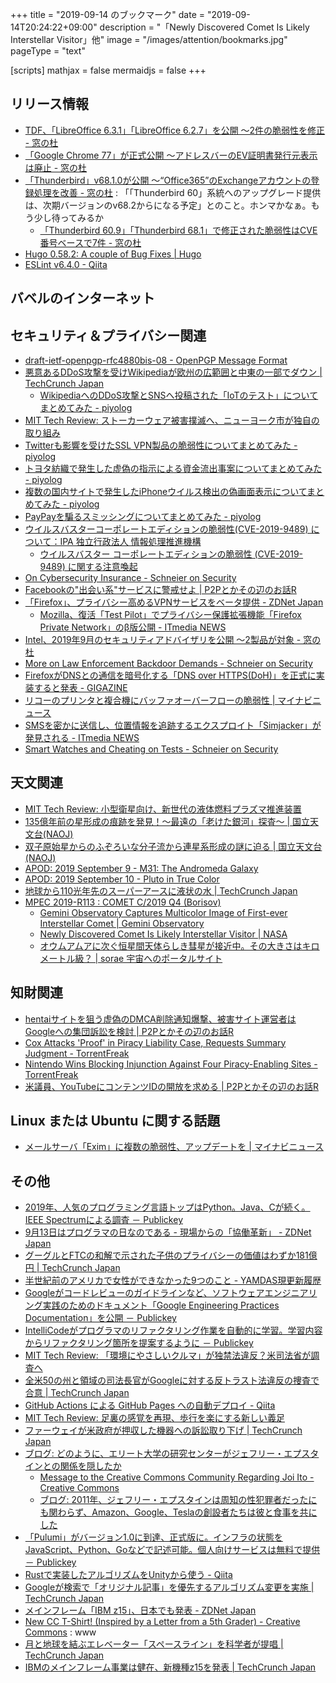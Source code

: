 +++
title = "2019-09-14 のブックマーク"
date =  "2019-09-14T20:24:22+09:00"
description = "「Newly Discovered Comet Is Likely Interstellar Visitor」他"
image = "/images/attention/bookmarks.jpg"
pageType = "text"

[scripts]
  mathjax = false
  mermaidjs = false
+++

## リリース情報

- [TDF、「LibreOffice 6.3.1」「LibreOffice 6.2.7」を公開 ～2件の脆弱性を修正 - 窓の杜](https://forest.watch.impress.co.jp/docs/news/1206027.html)
- [「Google Chrome 77」が正式公開 ～アドレスバーのEV証明書発行元表示は廃止 - 窓の杜](https://forest.watch.impress.co.jp/docs/news/1206272.html)
- [「Thunderbird」v68.1.0が公開 ～“Office365”のExchangeアカウントの登録処理を改善 - 窓の杜](https://forest.watch.impress.co.jp/docs/news/1206860.html) : 「「Thunderbird 60」系統へのアップグレード提供は、次期バージョンのv68.2からになる予定」とのこと。ホンマかなぁ。もう少し待ってみるか
    - [「Thunderbird 60.9」「Thunderbird 68.1」で修正された脆弱性はCVE番号ベースで7件 - 窓の杜](https://forest.watch.impress.co.jp/docs/news/1207871.html)
- [Hugo 0.58.2: A couple of Bug Fixes | Hugo](https://gohugo.io/news/0.58.2-relnotes/)
- [ESLint v6.4.0 - Qiita](https://qiita.com/mysticatea/items/4164b162fb37dcc443a1)

## バベルのインターネット


## セキュリティ＆プライバシー関連

- [draft-ietf-openpgp-rfc4880bis-08 - OpenPGP Message Format](https://tools.ietf.org/html/draft-ietf-openpgp-rfc4880bis-08)
- [悪意あるDDoS攻撃を受けWikipediaが欧州の広範囲と中東の一部でダウン  |  TechCrunch Japan](https://techcrunch.com/2019/09/07/wikipedia-blames-malicious-ddos-attack-after-site-goes-down-across-europe-middle-east/)
    - [WikipediaへのDDoS攻撃とSNSへ投稿された「IoTのテスト」についてまとめてみた - piyolog](https://piyolog.hatenadiary.jp/entry/2019/09/13/073000)
- [MIT Tech Review: ストーカーウェア被害撲滅へ、ニューヨーク市が独自の取り組み](https://www.technologyreview.jp/s/158104/nyc-has-hired-hackers-to-hit-back-at-stalkerware/)
- [Twitterも影響を受けたSSL VPN製品の脆弱性についてまとめてみた - piyolog](https://piyolog.hatenadiary.jp/entry/2019/09/09/070000)
- [トヨタ紡織で発生した虚偽の指示による資金流出事案についてまとめてみた - piyolog](https://piyolog.hatenadiary.jp/entry/2019/09/07/072048)
- [複数の国内サイトで発生したiPhoneウイルス検出の偽画面表示についてまとめてみた - piyolog](https://piyolog.hatenadiary.jp/entry/2019/09/09/073000)
- [PayPayを騙るスミッシングについてまとめてみた - piyolog](https://piyolog.hatenadiary.jp/entry/2019/09/10/070146)
- [ウイルスバスターコーポレートエディションの脆弱性(CVE-2019-9489) について：IPA 独立行政法人 情報処理推進機構](https://www.ipa.go.jp/security/ciadr/vul/alert20190910.html)
    - [ウイルスバスター コーポレートエディションの脆弱性 (CVE-2019-9489) に関する注意喚起](https://www.jpcert.or.jp/at/2019/at190034.html)
- [On Cybersecurity Insurance - Schneier on Security](https://www.schneier.com/blog/archives/2019/09/on_cybersecurit.html)
- [Facebookの"出会い系"サービスに警戒せよ | P2Pとかその辺のお話R](https://p2ptk.org/privacy/2778)
- [「Firefox」、プライバシー高めるVPNサービスをベータ提供 - ZDNet Japan](https://japan.zdnet.com/article/35142494/)
	- [Mozilla、復活「Test Pilot」でプライバシー保護拡張機能「Firefox Private Network」のβ版公開 - ITmedia NEWS](https://www.itmedia.co.jp/news/articles/1909/11/news083.html)
- [Intel、2019年9月のセキュリティアドバイザリを公開 ～2製品が対象 - 窓の杜](https://forest.watch.impress.co.jp/docs/news/1206561.html)
- [More on Law Enforcement Backdoor Demands - Schneier on Security](https://www.schneier.com/blog/archives/2019/09/more_on_law_enf.html)
- [FirefoxがDNSとの通信を暗号化する「DNS over HTTPS(DoH)」を正式に実装すると発表 - GIGAZINE](https://gigazine.net/news/20190910-mozilla-firefox-dns-over-https/)
- [リコーのプリンタと複合機にバッファオーバーフローの脆弱性 | マイナビニュース](https://news.mynavi.jp/article/20190913-893850/)
- [SMSを密かに送信し、位置情報を追跡するエクスプロイト「Simjacker」が発見される - ITmedia NEWS](https://www.itmedia.co.jp/news/articles/1909/13/news082.html)
- [Smart Watches and Cheating on Tests - Schneier on Security](https://www.schneier.com/blog/archives/2019/09/smart_watches_a.html)

## 天文関連

- [MIT Tech Review: 小型衛星向け、新世代の液体燃料プラズマ推進装置](https://www.technologyreview.jp/s/154170/a-new-thrust-technology-for-nanosatellites-could-make-them-more-efficient/)
- [135億年前の星形成の痕跡を発見！〜最遠の「老けた銀河」探査〜 | 国立天文台(NAOJ)](https://www.nao.ac.jp/news/science/2019/20190910-alma-mawatari.html)
- [双子原始星からのふぞろいな分子流から連星系形成の謎に迫る | 国立天文台(NAOJ)](https://www.nao.ac.jp/news/science/2019/20190910-alma-kawabe.html)
- [APOD: 2019 September 9 - M31: The Andromeda Galaxy](https://apod.nasa.gov/apod/ap190909.html)
- [APOD: 2019 September 10 - Pluto in True Color](https://apod.nasa.gov/apod/ap190910.html)
- [地球から110光年先のスーパーアースに液状の水  |  TechCrunch Japan](https://techcrunch.com/2019/09/11/hubble-spots-liquid-water-on-a-super-earth-110-light-years-away/)
- [MPEC 2019-R113 : COMET C/2019 Q4 (Borisov)](https://minorplanetcenter.net/mpec/K19/K19RB3.html)
    - [Gemini Observatory Captures Multicolor Image of First-ever Interstellar Comet | Gemini Observatory](https://www.gemini.edu/node/21240)
    - [Newly Discovered Comet Is Likely Interstellar Visitor | NASA](https://www.nasa.gov/feature/jpl/newly-discovered-comet-is-likely-interstellar-visitor/)
    - [オウムアムアに次ぐ恒星間天体らしき彗星が接近中。その大きさはキロメートル級？ | sorae 宇宙へのポータルサイト](https://sorae.info/astronomy/2019_9_12_c2019q4.html)

## 知財関連

- [hentaiサイトを狙う虚偽のDMCA削除通知爆撃、被害サイト運営者はGoogleへの集団訴訟を検討 | P2Pとかその辺のお話R](https://p2ptk.org/copyright/2745)
- [Cox Attacks 'Proof' in Piracy Liability Case, Requests Summary Judgment - TorrentFreak](https://torrentfreak.com/cox-attacks-proof-in-piracy-liability-case-requests-summary-judgment-190910/)
- [Nintendo Wins Blocking Injunction Against Four Piracy-Enabling Sites - TorrentFreak](https://torrentfreak.com/nintendo-wins-blocking-injunction-against-four-piracy-enabling-sites-190911/)
- [米議員、YouTubeにコンテンツIDの開放を求める | P2Pとかその辺のお話R](https://p2ptk.org/copyright/2781)

## Linux または Ubuntu に関する話題

- [メールサーバ「Exim」に複数の脆弱性、アップデートを | マイナビニュース](https://news.mynavi.jp/article/20190910-891447/)

## その他

- [2019年、人気のプログラミング言語トップはPython。Java、Cが続く。IEEE Spectrumによる調査 － Publickey](https://www.publickey1.jp/blog/19/2019pythonjavacieee_spectrum.html)
- [9月13日はプログラマの日なのである - 現場からの「協働革新」 - ZDNet Japan](https://japan.zdnet.com/blog/maekawa/2019/09/09/entry_30022973/)
- [グーグルとFTCの和解で示された子供のプライバシーの価値はわずか181億円  |  TechCrunch Japan](https://techcrunch.com/2019/09/04/ftc-sells-kids-privacy-cheap/)
- [半世紀前のアメリカで女性ができなかった9つのこと - YAMDAS現更新履歴](https://yamdas.hatenablog.com/entry/20190909/nine-things)
- [Googleがコードレビューのガイドラインなど、ソフトウェアエンジニアリング実践のためのドキュメント「Google Engineering Practices Documentation」を公開 － Publickey](https://www.publickey1.jp/blog/19/googlegoogle_engineering_practices_documentation.html)
- [IntelliCodeがプログラマのリファクタリング作業を自動的に学習。学習内容からリファクタリング箇所を提案するように － Publickey](https://www.publickey1.jp/blog/19/intellicode.html)
- [MIT Tech Review: 「環境にやさしいクルマ」が独禁法違反？米司法省が調査へ](https://www.technologyreview.jp/nl/antitrust-regulators-are-probing-automakers-for-making-cleaner-cars/)
- [全米50の州と領域の司法長官がGoogleに対する反トラスト法違反の捜査で合意  |  TechCrunch Japan](https://techcrunch.com/2019/09/09/forty-nine-states-and-the-district-of-columbia-are-pushing-an-antitrust-investigation-against-google/)
- [GitHub Actions による GitHub Pages への自動デプロイ - Qiita](https://qiita.com/peaceiris/items/d401f2e5724fdcb0759d)
- [MIT Tech Review: 足裏の感覚を再現、歩行を楽にする新しい義足](https://www.technologyreview.jp/nl/a-prosthetic-leg-that-can-sense-touch-makes-it-easier-for-amputees-to-walk/)
- [ファーウェイが米政府が押収した機器への訴訟取り下げ  |  TechCrunch Japan](https://techcrunch.com/2019/09/10/huawei-drops-lawsuit-over-equipment-seized-by-the-u-s-government/)
- [ブログ: どのように、エリート大学の研究センターがジェフリー・エプスタインとの関係を隠したか](https://okuranagaimo.blogspot.com/2019/09/blog-post_9.html)
	- [Message to the Creative Commons Community Regarding Joi Ito - Creative Commons](https://creativecommons.org/2019/09/10/message-to-the-creative-commons-community-regarding-joi-ito/)
    - [ブログ: 2011年、ジェフリー・エプスタインは周知の性犯罪者だったにも関わらず、Amazon、Google、Teslaの創設者たちは彼と食事を共にした](https://okuranagaimo.blogspot.com/2019/09/2011amazongoogletesla.html)
- [「Pulumi」がバージョン1.0に到達、正式版に。インフラの状態をJavaScript、Python、Goなどで記述可能。個人向けサービスは無料で提供 － Publickey](https://www.publickey1.jp/blog/19/pulumi10javascriptpythongo.html)
- [Rustで実装したアルゴリズムをUnityから使う - Qiita](https://qiita.com/hadashiA/items/3755786e95bbcd8f3b5d)
- [Googleが検索で「オリジナル記事」を優先するアルゴリズム変更を実施  |  TechCrunch Japan](https://techcrunch.com/2019/09/12/google-original-reporting/)
- [メインフレーム「IBM z15」、日本でも発表 - ZDNet Japan](https://japan.zdnet.com/article/35142661/)
- [New CC T-Shirt! (Inspired by a Letter from a 5th Grader) - Creative Commons](https://creativecommons.org/2019/09/13/proc-shirt/) : www
- [月と地球を結ぶエレベーター「スペースライン」を科学者が提唱  |  TechCrunch Japan](https://techcrunch.com/2019/09/12/scientists-propose-spaceline-elevator-to-the-moon/)
- [IBMのメインフレーム事業は健在、新機種z15を発表  |  TechCrunch Japan](https://techcrunch.com/2019/09/12/the-mainframe-business-is-alive-and-well-as-ibm-announces-new-z15/)
